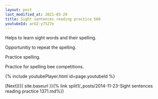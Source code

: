 ```yaml
---
layout: post
last_modified_at: 2021-03-29
title: Sight sentences reading practice 568
youtubeId: arGZ-y7527o
---
```

 
 
Helps to learn sight words and their spelling.

Opportunitiy to repeat the spelling. 

Practice spelling. 
 
Practice for spelling bee competitions. 
 
{% include youtubePlayer.html id=page.youtubeId %}
 
 

[Next]({{ site.baseurl }}{% link  split1/_posts/2014-11-23-Sight sentences reading practice 1371.md%})
 
